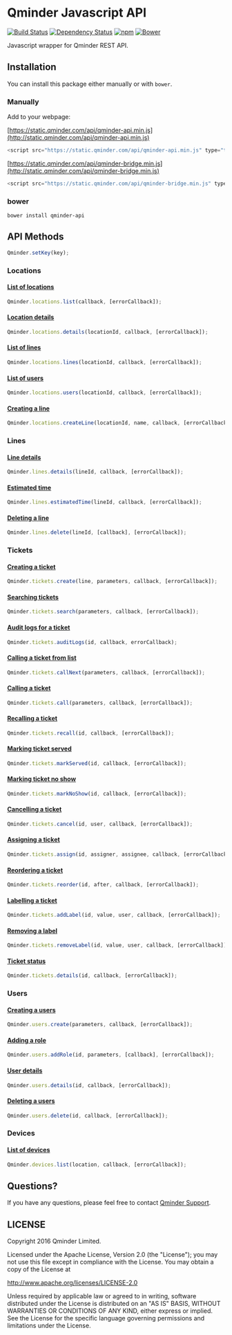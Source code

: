 # Qminder Javascript API
[![Build Status](https://travis-ci.org/Qminder/javascript-api.svg?branch=master)](https://travis-ci.org/Qminder/javascript-api) [![Dependency Status](https://gemnasium.com/Qminder/qminder-api.svg)](https://gemnasium.com/Qminder/qminder-api)
[![npm](https://img.shields.io/npm/v/qminder-api.svg)](https://www.npmjs.com/package/qminder-api)
[![Bower](https://img.shields.io/bower/v/qminder-api.svg)](http://bower.io/search/?q=qminder-api)

Javascript wrapper for Qminder REST API.

## Installation

You can install this package either manually or with `bower`.

### Manually

Add to your webpage:

[https://static.qminder.com/api/qminder-api.min.js](http://static.qminder.com/api/qminder-api.min.js)
```js
<script src="https://static.qminder.com/api/qminder-api.min.js" type="text/javascript"></script>
```

[https://static.qminder.com/api/qminder-bridge.min.js](http://static.qminder.com/api/qminder-bridge.min.js)
```js
<script src="https://static.qminder.com/api/qminder-bridge.min.js" type="text/javascript"></script>
```

### bower

```shell
bower install qminder-api
```

## API Methods

```js
Qminder.setKey(key);
```

### Locations

#### [List of locations](http://www.qminderapp.com/docs/api/locations/#list)
```js
Qminder.locations.list(callback, [errorCallback]);
```

#### [Location details](http://www.qminderapp.com/docs/api/locations/#details)
```js
Qminder.locations.details(locationId, callback, [errorCallback]);
```

#### [List of lines](http://www.qminderapp.com/docs/api/locations/#lines)
```js
Qminder.locations.lines(locationId, callback, [errorCallback]);
```

#### [List of users](http://www.qminderapp.com/docs/api/locations/#users)
```js
Qminder.locations.users(locationId, callback, [errorCallback]);
```

#### [Creating a line](http://www.qminderapp.com/docs/api/locations/#newline)
```js
Qminder.locations.createLine(locationId, name, callback, [errorCallback]);
```

### Lines

#### [Line details](http://www.qminderapp.com/docs/api/lines/#details)
```js
Qminder.lines.details(lineId, callback, [errorCallback]);
```

#### [Estimated time](http://www.qminderapp.com/docs/api/lines/#estimated-time-of-service)
```js
Qminder.lines.estimatedTime(lineId, callback, [errorCallback]);
```

#### [Deleting a line](http://www.qminderapp.com/docs/api/lines/#deleting)
```js
Qminder.lines.delete(lineId, [callback], [errorCallback]);
```


### Tickets

#### [Creating a ticket](http://www.qminderapp.com/docs/api/tickets/#creating)
```js
Qminder.tickets.create(line, parameters, callback, [errorCallback]);
```

#### [Searching tickets](http://www.qminderapp.com/docs/api/tickets/#search)
```js
Qminder.tickets.search(parameters, callback, [errorCallback]);
```

#### [Audit logs for a ticket](http://qminderapp.com/docs/api/tickets/#auditlogs)
```js
Qminder.tickets.auditLogs(id, callback, errorCallback);
```

#### [Calling a ticket from list](http://qminderapp.com/docs/api/tickets/#calling-from-list)
```js
Qminder.tickets.callNext(parameters, callback, [errorCallback]);
```

#### [Calling a ticket](http://www.qminderapp.com/docs/api/tickets/#calling)
```js
Qminder.tickets.call(parameters, callback, [errorCallback]);
```

#### [Recalling a ticket](http://qminderapp.com/docs/api/tickets/#recalling)
```js
Qminder.tickets.recall(id, callback, [errorCallback]);
```

#### [Marking ticket served](http://qminderapp.com/docs/api/tickets/#marking-served)
```js
Qminder.tickets.markServed(id, callback, [errorCallback]);
```

#### [Marking ticket no show](http://qminderapp.com/docs/api/tickets/#marking-noshow)
```js
Qminder.tickets.markNoShow(id, callback, [errorCallback]);
```

#### [Cancelling a ticket](http://qminderapp.com/docs/api/tickets/#cancelling)
```js
Qminder.tickets.cancel(id, user, callback, [errorCallback]);
```

#### [Assigning a ticket](http://qminderapp.com/docs/api/tickets/#assigning)
```js
Qminder.tickets.assign(id, assigner, assignee, callback, [errorCallback]);
```

#### [Reordering a ticket](http://qminderapp.com/docs/api/tickets/#reordering)
```js
Qminder.tickets.reorder(id, after, callback, [errorCallback]);
```

#### [Labelling a ticket](http://qminderapp.com/docs/api/tickets/#labelling)
```js
Qminder.tickets.addLabel(id, value, user, callback, [errorCallback]);
```

#### [Removing a label](http://qminderapp.com/docs/api/tickets/#removing-label)
```js
Qminder.tickets.removeLabel(id, value, user, callback, [errorCallback]);
```

#### [Ticket status](http://www.qminderapp.com/docs/api/tickets/#status)
```js
Qminder.tickets.details(id, callback, [errorCallback]);
```

### Users

#### [Creating a users](http://www.qminderapp.com/docs/api/users/#creating)
```js
Qminder.users.create(parameters, callback, [errorCallback]);
```

#### [Adding a role](http://www.qminderapp.com/docs/api/users/#adding-role)
```js
Qminder.users.addRole(id, parameters, [callback], [errorCallback]);
```

#### [User details](http://qminderapp.com/docs/api/users/#details)
```js
Qminder.users.details(id, callback, [errorCallback]);
```

#### [Deleting a users](http://qminderapp.com/docs/api/users/#deleting)
```js
Qminder.users.delete(id, callback, [errorCallback]);
```

### Devices

#### [List of devices](http://qminderapp.com/docs/api/devices/)
```js
Qminder.devices.list(location, callback, [errorCallback]);
```

## Questions?

If you have any questions, please feel free to contact
[Qminder Support](mailto:support@qminderapp.com).


## LICENSE

Copyright 2016 Qminder Limited.

Licensed under the Apache License, Version 2.0 (the "License");
you may not use this file except in compliance with the License.
You may obtain a copy of the License at

<http://www.apache.org/licenses/LICENSE-2.0>

Unless required by applicable law or agreed to in writing, software
distributed under the License is distributed on an "AS IS" BASIS,
WITHOUT WARRANTIES OR CONDITIONS OF ANY KIND, either express or implied.
See the License for the specific language governing permissions and
limitations under the License.
